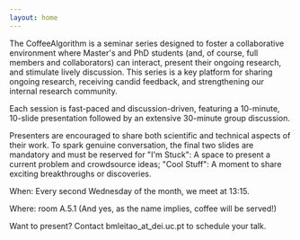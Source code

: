 ```yaml
---
layout: home
---
```


The CoffeeAlgorithm is a seminar series designed to foster a collaborative environment where Master's and PhD students (and, of course, full members and collaborators) can interact, present their ongoing research, and stimulate lively discussion. This series is a key platform for sharing ongoing research, receiving candid feedback, and strengthening our internal research community.


Each session is fast-paced and discussion-driven, featuring a 10-minute, 10-slide presentation followed by an extensive 30-minute group discussion.

Presenters are encouraged to share both scientific and technical aspects of their work. To spark genuine conversation, the final two slides are mandatory and must be reserved for "I'm Stuck": A space to present a current problem and crowdsource ideas; "Cool Stuff": A moment to share exciting breakthroughs or discoveries.


When: Every second Wednesday of the month, we meet at 13:15. 

Where: room A.5.1 (And yes, as the name implies, coffee will be served!)

Want to present? Contact bmleitao_at_dei.uc.pt to schedule your talk.